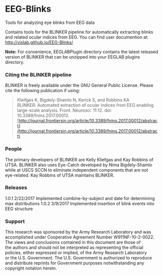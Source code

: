 # EEG-Blinks
Tools for analyzing eye blinks from EEG data

Contains tools for the BLINKER pipeline for automatically extracting blinks and related
ocular indices from EEG. You can find user documention at: 
   http://vislab.github.io/EEG-Blinks/   
   
**Note:** For convenience, EEGLABPlugin directory contains the latest released version of BLINKER
that can be unzipped into your EEGLAB plugins directory.  

### Citing the BLINKER pipeline
BLINKER is freely available under the GNU General Public License. 
Please cite the following publication if using:  
> Kleifges K, Bigdely-Shamlo N, Kerick S, and Robbins KA  
> BLINKER: Automated extraction of ocular indices from EEG enabling large-scale analysis. 
> Front. Neurosci. 11:12. doi: 10.3389/fnins.2017.00012.  
> [http://journal.frontiersin.org/article/10.3389/fnins.2017.00012/abstract](http://journal.frontiersin.org/article/10.3389/fnins.2017.00012/abstract)  
>  

### People
The primary developers of BLINKER are Kelly Kliefgas and Kay Robbins of UTSA. BLINKER also 
uses Eye-Catch developed by Nima Bigdely-Shamlo while at USCS SCCN to eliminate 
independent components that are not eye-related. Kay Robbins of UTSA maintains BLINKER.

### Releases  
1.0.1  2/22/2017 Implemented combine-by-subject and date for determining max distributions 
1.0.2  3/9/2017 Implemented insertion of blink events into EEG structure

### Support  
This research was sponsored by the Army Research Laboratory and was  
accomplished under Cooperative Agreement Number W911NF-10-2-0022.  
The views and conclusions contained in this document are those of  
the authors and should not be interpreted as representing the official  
policies, either expressed or implied, of the Army Research Laboratory  
or the U.S. Government. The U.S. Government is authorized to reproduce  
and distribute reprints for Government purposes notwithstanding any  
copyright notation herein.  